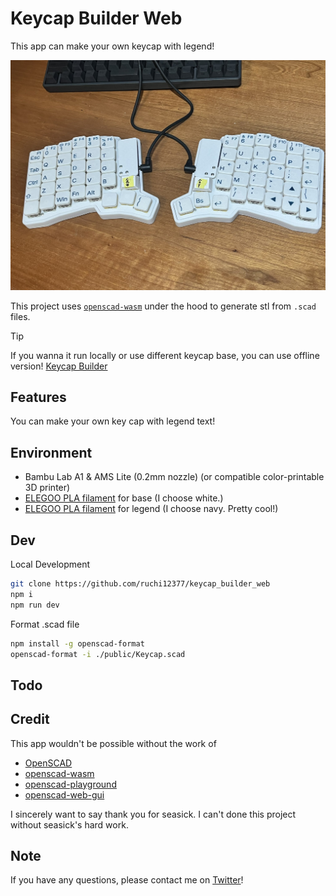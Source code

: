 # Keycap Builder Web

This app can make your own keycap with legend!

![Printed Keycaps](./media/keycap_sample.jpg)

This project uses [`openscad-wasm`](https://github.com/openscad/openscad-wasm) under the hood to
generate stl from `.scad` files.

> [!TIP]
> If you wanna it run locally or use different keycap base, you can use offline version! [Keycap Builder](https://github.com/ruchi12377/keycap_builder)

## Features

You can make your own key cap with legend text!

## Environment

- Bambu Lab A1 & AMS Lite (0.2mm nozzle) (or compatible color-printable 3D printer)
- [ELEGOO PLA filament](https://amzn.asia/d/7IzwUUX) for base (I choose white.)
- [ELEGOO PLA filament](https://amzn.asia/d/7IzwUUX) for legend (I choose navy. Pretty cool!)

## Dev

Local Development

```bash
git clone https://github.com/ruchi12377/keycap_builder_web
npm i
npm run dev
```

Format .scad file

```bash
npm install -g openscad-format
openscad-format -i ./public/Keycap.scad
```

## Todo

## Credit

This app wouldn't be possible without the work of

- [OpenSCAD](https://openscad.org/)
- [openscad-wasm](https://github.com/openscad/openscad-wasm)
- [openscad-playground](https://github.com/openscad/openscad-playground)
- [openscad-web-gui](https://github.com/seasick/openscad-web-gui)

I sincerely want to say thank you for seasick.
I can't done this project without seasick's hard work.

## Note

If you have any questions, please contact me on [Twitter](https://twitter.com/Ruchi12377)!
